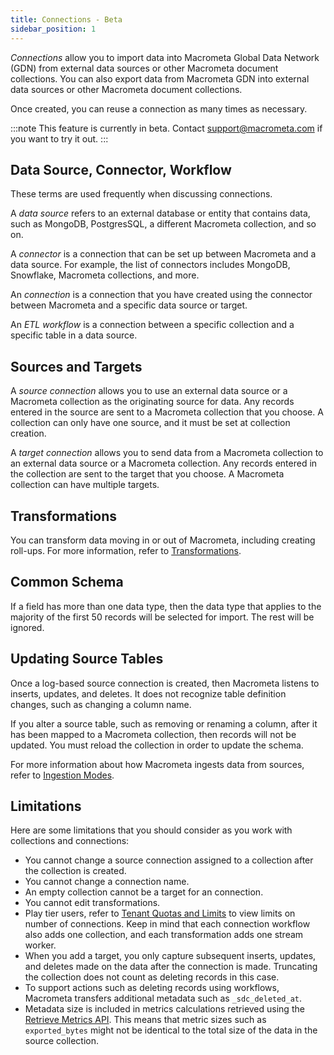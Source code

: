 ```yaml
---
title: Connections - Beta
sidebar_position: 1
---
```


_Connections_ allow you to import data into Macrometa Global Data Network (GDN) from external data sources or other Macrometa document collections. You can also export data from Macrometa GDN into external data sources or other Macrometa document collections.

Once created, you can reuse a connection as many times as necessary.

:::note
This feature is currently in beta. Contact support@macrometa.com if you want to try it out.
:::

## Data Source, Connector, Workflow

These terms are used frequently when discussing connections.

A _data source_ refers to an external database or entity that contains data, such as MongoDB, PostgresSQL, a different Macrometa collection, and so on.

A _connector_ is a connection that can be set up between Macrometa and a data source. For example, the list of connectors includes MongoDB, Snowflake, Macrometa collections, and more.

An _connection_ is a connection that you have created using the connector between Macrometa and a specific data source or target.

An _ETL workflow_ is a connection between a specific collection and a specific table in a data source.

## Sources and Targets

A _source connection_ allows you to use an external data source or a Macrometa collection as the originating source for data. Any records entered in the source are sent to a Macrometa collection that you choose. A collection can only have one source, and it must be set at collection creation.

A _target connection_ allows you to send data from a Macrometa collection to an external data source or a Macrometa collection. Any records entered in the collection are sent to the target that you choose. A Macrometa collection can have multiple targets.

## Transformations

You can transform data moving in or out of Macrometa, including creating roll-ups. For more information, refer to [Transformations](./transformations).

## Common Schema

If a field has more than one data type, then the data type that applies to the majority of the first 50 records will be selected for import. The rest will be ignored.

## Updating Source Tables

Once a log-based source connection is created, then Macrometa listens to inserts, updates, and deletes. It does not recognize table definition changes, such as changing a column name.

If you alter a source table, such as removing or renaming a column, after it has been mapped to a Macrometa collection, then records will not be updated. You must reload the collection in order to update the schema.

For more information about how Macrometa ingests data from sources, refer to [Ingestion Modes](ingestion-modes.md).

## Limitations

Here are some limitations that you should consider as you work with collections and connections:

- You cannot change a source connection assigned to a collection after the collection is created.
- You cannot change a connection name.
- An empty collection cannot be a target for an connection.
- You cannot edit transformations.
- Play tier users, refer to [Tenant Quotas and Limits](../references/quotas) to view limits on number of connections. Keep in mind that each connection workflow also adds one collection, and each transformation adds one stream worker.
- When you add a target, you only capture subsequent inserts, updates, and deletes made on the data after the connection is made. Truncating the collection does not count as deleting records in this case.
- To support actions such as deleting records using workflows, Macrometa transfers additional metadata such as `_sdc_deleted_at`.
- Metadata size is included in metrics calculations retrieved using the [Retrieve Metrics API](https://www.macrometa.com/docs/api#/operations/getMetrics). This means that metric sizes such as `exported_bytes` might not be identical to the total size of the data in the source collection.
